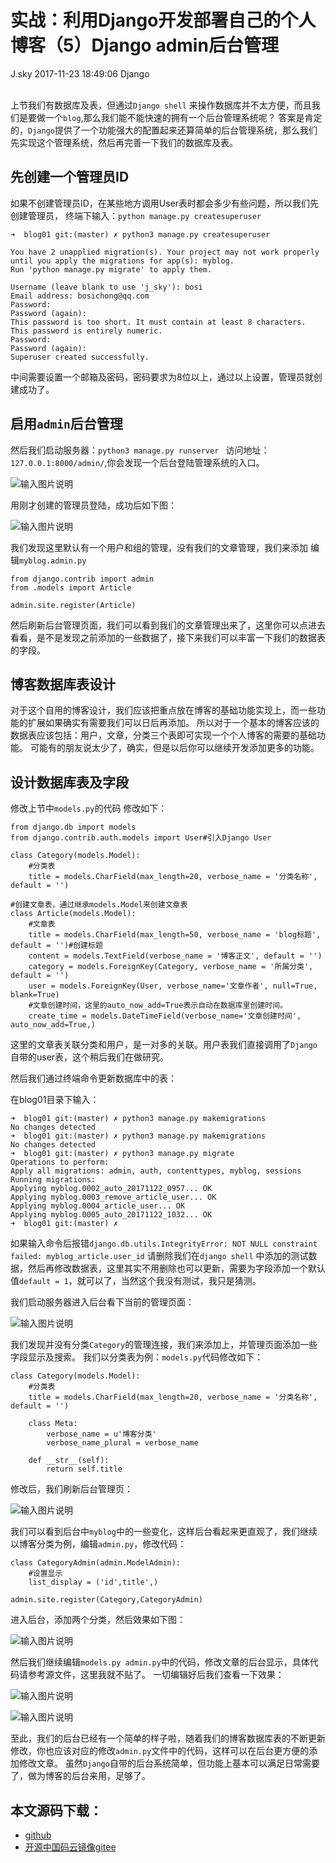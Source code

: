 <div class="blog-article">
<h1 class="title">实战：利用Django开发部署自己的个人博客（5）Django admin后台管理</h1>
<span class="author">J.sky</span>
<span class="time">2017-11-23 18:49:06</span>
<span class="tag">Django</span>
</div>
</br>

上节我们有数据库及表，但通过`Django shell` 来操作数据库并不太方便，而且我们是要做一个`blog`,那么我们能不能快速的拥有一个后台管理系统呢？
答案是肯定的，`Django`提供了一个功能强大的配置起来还算简单的后台管理系统，那么我们先实现这个管理系统，然后再完善一下我们的数据库及表。

## 先创建一个管理员ID

如果不创建管理员ID，在某些地方调用User表时都会多少有些问题，所以我们先创建管理员，
终端下输入：`python manage.py createsuperuser`

    ➜  blog01 git:(master) ✗ python3 manage.py createsuperuser  

    You have 2 unapplied migration(s). Your project may not work properly until you apply the migrations for app(s): myblog.
    Run 'python manage.py migrate' to apply them.

    Username (leave blank to use 'j_sky'): bosi
    Email address: bosichong@qq.com
    Password: 
    Password (again): 
    This password is too short. It must contain at least 8 characters.
    This password is entirely numeric.
    Password: 
    Password (again): 
    Superuser created successfully.

中间需要设置一个邮箱及密码，密码要求为8位以上，通过以上设置，管理员就创建成功了。

## 启用`admin`后台管理

然后我们启动服务器：`python3 manage.py runserver `
访问地址：`127.0.0.1:8000/admin/`,你会发现一个后台登陆管理系统的入口。

![输入图片说明](/assets/images/media/upload/2017/11/Snip20171122_16.png)

用刚才创建的管理员登陆，成功后如下图：

![输入图片说明](/assets/images/media/upload/2017/11/Snip20171122_17.png)

我们发现这里默认有一个用户和组的管理，没有我们的文章管理，我们来添加
编辑`myblog.admin.py`

    from django.contrib import admin
    from .models import Article

    admin.site.register(Article)

然后刷新后台管理页面，我们可以看到我们的文章管理出来了，这里你可以点进去看看，是不是发现之前添加的一些数据了，接下来我们可以丰富一下我们的数据表的字段。


## 博客数据库表设计

对于这个自用的博客设计，我们应该把重点放在博客的基础功能实现上，而一些功能的扩展如果确实有需要我们可以日后再添加。
所以对于一个基本的博客应该的数据表应该包括：用户，文章，分类三个表即可实现一个个人博客的需要的基础功能。
可能有的朋友说太少了，确实，但是以后你可以继续开发添加更多的功能。

## 设计数据库表及字段

修改上节中`models.py`的代码
修改如下：

    from django.db import models
    from django.contrib.auth.models import User#引入Django User

    class Category(models.Model):
        #分类表
        title = models.CharField(max_length=20, verbose_name = '分类名称', default = '')

    #创建文章表，通过继承models.Model来创建文章表
    class Article(models.Model):
        #文章表
        title = models.CharField(max_length=50, verbose_name = 'blog标题', default = '')#创建标题
        content = models.TextField(verbose_name = '博客正文', default = '')
        category = models.ForeignKey(Category, verbose_name = '所属分类', default = '')
        user = models.ForeignKey(User, verbose_name='文章作者', null=True, blank=True)
        #文章创建时间，这里的auto_now_add=True表示自动在数据库里创建时间。
        create_time = models.DateTimeField(verbose_name='文章创建时间', auto_now_add=True,)

这里的文章表关联分类和用户，是一对多的关联。用户表我们直接调用了`Django`自带的user表，这个稍后我们在做研究。

然后我们通过终端命令更新数据库中的表：

在blog01目录下输入：

    ➜  blog01 git:(master) ✗ python3 manage.py makemigrations
    No changes detected
    ➜  blog01 git:(master) ✗ python3 manage.py makemigrations
    No changes detected
    ➜  blog01 git:(master) ✗ python3 manage.py migrate       
    Operations to perform:
    Apply all migrations: admin, auth, contenttypes, myblog, sessions
    Running migrations:
    Applying myblog.0002_auto_20171122_0957... OK
    Applying myblog.0003_remove_article_user... OK
    Applying myblog.0004_article_user... OK
    Applying myblog.0005_auto_20171122_1032... OK
    ➜  blog01 git:(master) ✗ 


如果输入命令后报错`django.db.utils.IntegrityError: NOT NULL constraint failed: myblog_article.user_id`
请删除我们在`django shell` 中添加的测试数据，然后再修改数据表，这里其实不用删除也可以更新，需要为字段添加一个默认值`default = 1`，就可以了，当然这个我没有测试，我只是猜测。

我们启动服务器进入后台看下当前的管理页面：

![输入图片说明](/assets/images/media/upload/2017/11/Snip20171123_20.png)

我们发现并没有分类`Category`的管理连接，我们来添加上，并管理页面添加一些字段显示及搜索。
我们以分类表为例：`models.py`代码修改如下：

    class Category(models.Model):
        #分类表
        title = models.CharField(max_length=20, verbose_name = '分类名称', default = '')

        class Meta:
            verbose_name = u'博客分类'
            verbose_name_plural = verbose_name

        def __str__(self):
            return self.title

修改后，我们刷新后台管理页：

![输入图片说明](/assets/images/media/upload/2017/11/Snip20171123_21.png)

我们可以看到后台中`myblog`中的一些变化，这样后台看起来更直观了，我们继续以博客分类为例，编辑`admin.py`，修改代码：

    class CategoryAdmin(admin.ModelAdmin):
        #设置显示
        list_display = ('id',title',)

    admin.site.register(Category,CategoryAdmin)

进入后台，添加两个分类，然后效果如下图：

![输入图片说明](/assets/images/media/upload/2017/11/Snip20171123_24.png)

然后我们继续编辑`models.py admin.py`中的代码，修改文章的后台显示，具体代码请参考源文件，这里我就不贴了。
一切编辑好后我们查看一下效果：

![输入图片说明](/assets/images/media/upload/2017/11/Snip20171123_23.png)

![输入图片说明](/assets/images/media/upload/2017/11/Snip20171123_24.png)

至此，我们的后台已经有一个简单的样子啦，随着我们的博客数据库表的不断更新修改，你也应该对应的修改`admin.py`文件中的代码，这样可以在后台更方便的添加修改文章。
虽然`Django`自带的后台系统简单，但功能上基本可以满足日常需要了，做为博客的后台来用，足够了。




## 本文源码下载：

+ [github](https://github.com/bosichong/17python.com/tree/master/Django)
+ [开源中国码云镜像gitee](https://gitee.com/J_Sky/17python.com/tree/master/Django)